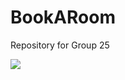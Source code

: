 # BookARoom
Repository for Group 25

<img src="https://drive.google.com/open?id=1h9fzpaxwPfVa0ESiLoBq5zKnHefoGdrD">
